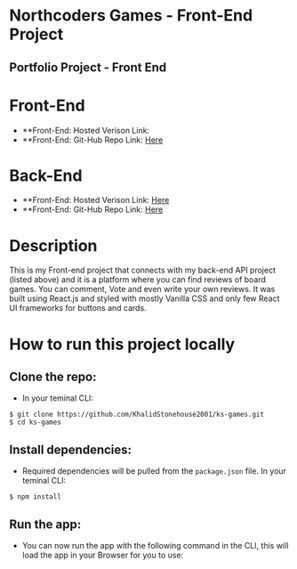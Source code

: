 # Northcoders Games - Front-End Project

## Portfolio Project - Front End

# Front-End

- \*\*Front-End: Hosted Verison Link:
- \*\*Front-End: Git-Hub Repo Link: [Here](https://github.com/KhalidStonehouse2001/ks-games.git)

# Back-End

- \*\*Front-End: Hosted Verison Link: [Here](https://khalid-boardgame-app.herokuapp.com/api)
- \*\*Front-End: Git-Hub Repo Link: [Here](https://github.com/KhalidStonehouse2001/nc-games-board.git)

# Description

This is my Front-end project that connects with my back-end API project (listed above) and it is a platform where you can find reviews of board games. You can comment, Vote and even write your own reviews. It was built using React.js and styled with mostly Vanilla CSS and only few React UI frameworks for buttons and cards.

# How to run this project locally

## Clone the repo:

- In your teminal CLI:

```
$ git clone https://github.com/KhalidStonehouse2001/ks-games.git
$ cd ks-games
```

## Install dependencies:

- Required dependencies will be pulled from the `package.json` file. In your teminal CLI:

```
$ npm install
```

## Run the app:

- You can now run the app with the following command in the CLI, this will load the app in your Browser for you to use:
